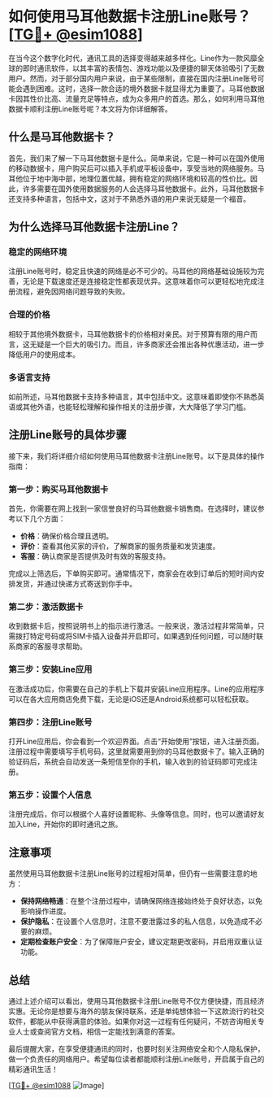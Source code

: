 # 如何使用马耳他数据卡注册Line账号？[[TG💪+ @esim1088](https://t.me/s/esim1088)]

在当今这个数字化时代，通讯工具的选择变得越来越多样化。Line作为一款风靡全球的即时通讯软件，以其丰富的表情包、游戏功能以及便捷的聊天体验吸引了无数用户。然而，对于部分国内用户来说，由于某些限制，直接在国内注册Line账号可能会遇到困难。这时，选择一款合适的境外数据卡就显得尤为重要了。马耳他数据卡因其性价比高、流量充足等特点，成为众多用户的首选。那么，如何利用马耳他数据卡顺利注册Line账号呢？本文将为你详细解答。

## 什么是马耳他数据卡？

首先，我们来了解一下马耳他数据卡是什么。简单来说，它是一种可以在国外使用的移动数据卡，用户购买后可以插入手机或平板设备中，享受当地的网络服务。马耳他位于地中海中部，地理位置优越，拥有稳定的网络环境和较高的性价比。因此，许多需要在国外使用数据服务的人会选择马耳他数据卡。此外，马耳他数据卡还支持多种语言，包括中文，这对于不熟悉外语的用户来说无疑是一个福音。

## 为什么选择马耳他数据卡注册Line？

### 稳定的网络环境

注册Line账号时，稳定且快速的网络是必不可少的。马耳他的网络基础设施较为完善，无论是下载速度还是连接稳定性都表现优异。这意味着你可以更轻松地完成注册流程，避免因网络问题导致的失败。

### 合理的价格

相较于其他境外数据卡，马耳他数据卡的价格相对亲民。对于预算有限的用户而言，这无疑是一个巨大的吸引力。而且，许多商家还会推出各种优惠活动，进一步降低用户的使用成本。

### 多语言支持

如前所述，马耳他数据卡支持多种语言，其中包括中文。这意味着即使你不熟悉英语或其他外语，也能轻松理解和操作相关的注册步骤，大大降低了学习门槛。

## 注册Line账号的具体步骤

接下来，我们将详细介绍如何使用马耳他数据卡注册Line账号。以下是具体的操作指南：

### 第一步：购买马耳他数据卡

首先，你需要在网上找到一家信誉良好的马耳他数据卡销售商。在选择时，建议参考以下几个方面：

- **价格**：确保价格合理且透明。
- **评价**：查看其他买家的评价，了解商家的服务质量和发货速度。
- **客服**：确认商家是否提供及时有效的客服支持。

完成以上筛选后，下单购买即可。通常情况下，商家会在收到订单后的短时间内安排发货，并通过快递方式寄送到你手中。

### 第二步：激活数据卡

收到数据卡后，按照说明书上的指示进行激活。一般来说，激活过程非常简单，只需拨打特定号码或将SIM卡插入设备并开启即可。如果遇到任何问题，可以随时联系商家的客服寻求帮助。

### 第三步：安装Line应用

在激活成功后，你需要在自己的手机上下载并安装Line应用程序。Line的应用程序可以在各大应用商店免费下载，无论是iOS还是Android系统都可以轻松获取。

### 第四步：注册Line账号

打开Line应用后，你会看到一个欢迎界面。点击“开始使用”按钮，进入注册页面。注册过程中需要填写手机号码，这里就需要用到你的马耳他数据卡了。输入正确的验证码后，系统会自动发送一条短信至你的手机，输入收到的验证码即可完成注册。

### 第五步：设置个人信息

注册完成后，你可以根据个人喜好设置昵称、头像等信息。同时，也可以邀请好友加入Line，开始你的即时通讯之旅。

## 注意事项

虽然使用马耳他数据卡注册Line账号的过程相对简单，但仍有一些需要注意的地方：

- **保持网络畅通**：在整个注册过程中，请确保网络连接始终处于良好状态，以免影响操作进度。
- **保护隐私**：在设置个人信息时，注意不要泄露过多的私人信息，以免造成不必要的麻烦。
- **定期检查账户安全**：为了保障账户安全，建议定期更改密码，并启用双重认证功能。

## 总结

通过上述介绍可以看出，使用马耳他数据卡注册Line账号不仅方便快捷，而且经济实惠。无论你是想要与海外的朋友保持联系，还是单纯想体验一下这款流行的社交软件，都能从中获得满意的体验。如果你对这一过程有任何疑问，不妨咨询相关专业人士或查阅官方文档，相信一定能找到满意的答案。

最后提醒大家，在享受便捷通讯的同时，也要时刻关注网络安全和个人隐私保护，做一个负责任的网络用户。希望每位读者都能顺利注册Line账号，开启属于自己的精彩通讯生活！

[[TG💪+ @esim1088](https://t.me/s/esim1088) ![Image](https://i.postimg.cc/4NQfJmqS/Snipaste-2025-05-13-00-14-12.png)]